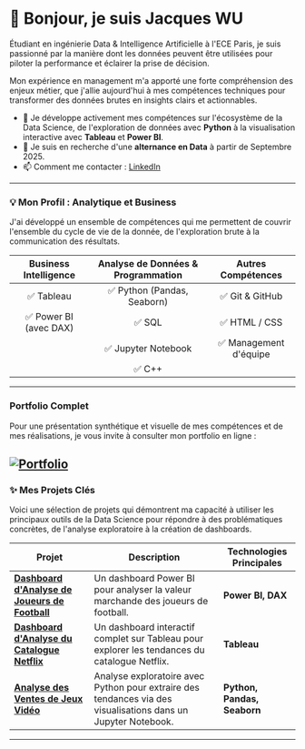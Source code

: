 # 👋 Bonjour, je suis Jacques WU

Étudiant en ingénierie Data & Intelligence Artificielle à l'ECE Paris, je suis passionné par la manière dont les données peuvent être utilisées pour piloter la performance et éclairer la prise de décision.

Mon expérience en management m'a apporté une forte compréhension des enjeux métier, que j'allie aujourd'hui à mes compétences techniques pour transformer des données brutes en insights clairs et actionnables.

- 🔭 Je développe activement mes compétences sur l'écosystème de la Data Science, de l'exploration de données avec **Python** à la visualisation interactive avec **Tableau** et **Power BI**.
- 🌱 Je suis en recherche d'une **alternance en Data** à partir de Septembre 2025.
- 📫 Comment me contacter : [LinkedIn](https://www.linkedin.com/in/wu-jacques)

---

### 💡 Mon Profil : Analytique et Business

J'ai développé un ensemble de compétences qui me permettent de couvrir l'ensemble du cycle de vie de la donnée, de l'exploration brute à la communication des résultats.

| **Business Intelligence** | **Analyse de Données & Programmation** | **Autres Compétences** |
|:-------------------------:|:--------------------------------------:|:----------------------:|
| ✅ Tableau                | ✅ Python (Pandas, Seaborn)            | ✅ Git & GitHub        |
| ✅ Power BI (avec DAX)    | ✅ SQL                                 | ✅ HTML / CSS          |
|                           | ✅ Jupyter Notebook                    | ✅ Management d'équipe |
|                           | ✅ C++                                 |                        |
---
###  Portfolio Complet

Pour une présentation synthétique et visuelle de mes compétences et de mes réalisations, je vous invite à consulter mon portfolio en ligne :

[![Portfolio](https://img.shields.io/badge/Consulter_mon_Portfolio-E85D04?style=for-the-badge&logo=About.me&logoColor=white)](https://j-wu1.github.io)
---

### ✨ Mes Projets Clés

Voici une sélection de projets qui démontrent ma capacité à utiliser les principaux outils de la Data Science pour répondre à des problématiques concrètes, de l'analyse exploratoire à la création de dashboards.

| Projet                                             | Description                                                                                             | Technologies Principales |
|----------------------------------------------------|---------------------------------------------------------------------------------------------------------|--------------------------|
| **[Dashboard d'Analyse de Joueurs de Football][1]**| Un dashboard Power BI pour analyser la valeur marchande des joueurs de football.                        | **Power BI, DAX**        |
| **[Dashboard d'Analyse du Catalogue Netflix][2]**  | Un dashboard interactif complet sur Tableau pour explorer les tendances du catalogue Netflix.           | **Tableau**              |
| **[Analyse des Ventes de Jeux Vidéo][3]**          | Analyse exploratoire avec Python pour extraire des tendances via des visualisations dans un Jupyter Notebook. | **Python, Pandas, Seaborn**|

[1]: https://github.com/J-WU1/Analyse-Football-PowerBI
[2]: https://github.com/J-WU1/Analyse_Netflix_Tableau
[3]: https://github.com/J-WU1/Analyse_Ventes_JeuxVideo_Python

---
